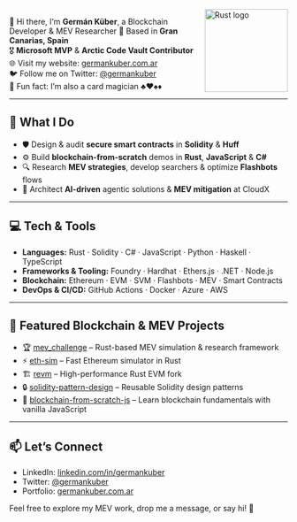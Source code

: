 <img src="https://networkstatic.net/wp-content/uploads/2020/01/rustacean-banner.png" alt="Rust logo" width="150" align="right" />

👋 Hi there, I’m **Germán Küber**, a Blockchain Developer & MEV Researcher 
📍 Based in **Gran Canarias, Spain**  
🎖 **Microsoft MVP** & **Arctic Code Vault Contributor**  
🌐 Visit my website: [germankuber.com.ar](https://germankuber.com.ar)  
🐦 Follow me on Twitter: [@germankuber](https://twitter.com/germankuber)  
🎩 Fun fact: I’m also a card magician ♣♥♠♦  

---

## 🔭 What I Do
- 🛡️ Design & audit **secure smart contracts** in **Solidity** & **Huff**  
- ⚙️ Build **blockchain-from-scratch** demos in **Rust**, **JavaScript** & **C#**  
- 🔍 Research **MEV strategies**, develop searchers & optimize **Flashbots** flows  
- 🚀 Architect **AI-driven** agentic solutions & **MEV mitigation** at CloudX  

---

## 💻 Tech & Tools
- **Languages:** Rust · Solidity · C# · JavaScript · Python · Haskell · TypeScript
- **Frameworks & Tooling:** Foundry · Hardhat · Ethers.js · .NET · Node.js  
- **Blockchain:** Ethereum · EVM · SVM · Flashbots · MEV · Smart Contracts  
- **DevOps & CI/CD:** GitHub Actions · Docker · Azure · AWS  

---

## 🚀 Featured Blockchain & MEV Projects
- 🏆 [mev_challenge](https://github.com/germankuber/mev_challenge) – Rust-based MEV simulation & research framework  
- ⚡ [eth-sim](https://github.com/germankuber/eth-sim) – Fast Ethereum simulator in Rust  
- 🏗️ [revm](https://github.com/germankuber/revm) – High-performance Rust EVM fork  
- 🔒 [solidity-pattern-design](https://github.com/germankuber/solidity-pattern-design) – Reusable Solidity design patterns  
- 🎲 [blockchain-from-scratch-js](https://github.com/germankuber/blockchain-from-scratch-js) – Learn blockchain fundamentals with vanilla JavaScript  

---

## 📫 Let’s Connect
- LinkedIn: [linkedin.com/in/germankuber](https://www.linkedin.com/in/germankuber/)  
- Twitter: [@germankuber](https://twitter.com/germankuber)  
- Portfolio: [germankuber.com.ar](https://germankuber.com.ar)  

Feel free to explore my MEV work, drop me a message, or say hi! 👋

